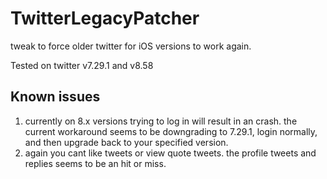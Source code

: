 # TwitterLegacyPatcher
tweak to force older twitter for iOS versions to work again.

Tested on twitter v7.29.1 and v8.58

## Known issues
1) currently on 8.x versions trying to log in will result in an crash. the current workaround seems to be downgrading to 7.29.1, login normally, and then upgrade back to your specified version.
2) again you cant like tweets or view quote tweets. the profile tweets and replies seems to be an hit or miss.
